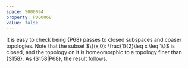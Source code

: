 ```yaml
---
space: S000094
property: P000068
value: false
---
```


It is easy to check being {P68} passes to closed subspaces and coaser topologies. Note that the subset
$\{(x,0): \frac{1}{2}\leq x \leq 1\}$ is closed, and the topology on it is homeomorphic to a topology finer than
{S158}. As {S158|P68}, the result follows.
